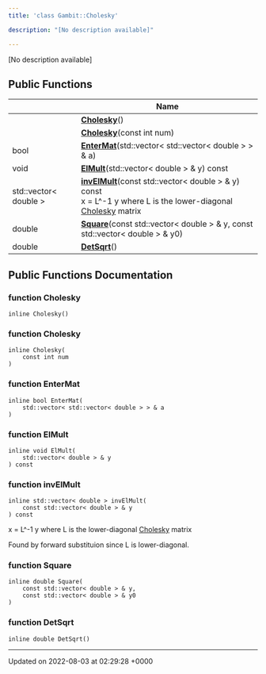 ```yaml
---
title: 'class Gambit::Cholesky'

description: "[No description available]"

---
```









[No description available]

## Public Functions

|                | Name           |
| -------------- | -------------- |
| | **[Cholesky](/documentation/code/gambit_sphinx/classes/classgambit_1_1cholesky/#function-cholesky)**() |
| | **[Cholesky](/documentation/code/gambit_sphinx/classes/classgambit_1_1cholesky/#function-cholesky)**(const int num) |
| bool | **[EnterMat](/documentation/code/gambit_sphinx/classes/classgambit_1_1cholesky/#function-entermat)**(std::vector< std::vector< double > > & a) |
| void | **[ElMult](/documentation/code/gambit_sphinx/classes/classgambit_1_1cholesky/#function-elmult)**(std::vector< double > & y) const |
| std::vector< double > | **[invElMult](/documentation/code/gambit_sphinx/classes/classgambit_1_1cholesky/#function-invelmult)**(const std::vector< double > & y) const<br>x = L^-1 y where L is the lower-diagonal [Cholesky](/documentation/code/gambit_sphinx/classes/classgambit_1_1cholesky/) matrix  |
| double | **[Square](/documentation/code/gambit_sphinx/classes/classgambit_1_1cholesky/#function-square)**(const std::vector< double > & y, const std::vector< double > & y0) |
| double | **[DetSqrt](/documentation/code/gambit_sphinx/classes/classgambit_1_1cholesky/#function-detsqrt)**() |

## Public Functions Documentation

### function Cholesky

```
inline Cholesky()
```


### function Cholesky

```
inline Cholesky(
    const int num
)
```


### function EnterMat

```
inline bool EnterMat(
    std::vector< std::vector< double > > & a
)
```


### function ElMult

```
inline void ElMult(
    std::vector< double > & y
) const
```


### function invElMult

```
inline std::vector< double > invElMult(
    const std::vector< double > & y
) const
```

x = L^-1 y where L is the lower-diagonal [Cholesky](/documentation/code/gambit_sphinx/classes/classgambit_1_1cholesky/) matrix 

Found by forward substituion since L is lower-diagonal. 


### function Square

```
inline double Square(
    const std::vector< double > & y,
    const std::vector< double > & y0
)
```


### function DetSqrt

```
inline double DetSqrt()
```


-------------------------------

Updated on 2022-08-03 at 02:29:28 +0000